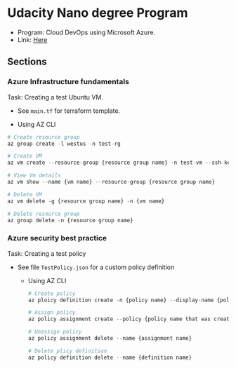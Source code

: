 # Udacity Nano degree Program

- Program: Cloud DevOps using Microsoft Azure.
- Link: [Here](https://www.udacity.com/course/cloud-devops-using-microsoft-azure-nanodegree--nd082)

## Sections

### Azure Infrastructure fundamentals

Task: Creating a test Ubuntu VM.

- See `main.tf` for terraform template.

- Using AZ CLI

```python
# Create resource group
az group create -l westus -n test-rg

# Create VM
az vm create --resource-group {resource group name} -n test-vm --ssh-key-values "~/.ssh/azure_rsa.pub" --admin-username adminuser --image UbuntuLTS --output json --verbose

# View Vm details
az vm show --name {vm name} --resource-group {resource group name}

# Delete VM
az vm delete -g {resource group name} -n {vm name}

# Delete resource group
az group delete -n {resource group name}
```

### Azure security best practice

Task: Creating a test policy

- See file `TestPolicy.json` for a custom policy definition

  - Using AZ CLI

    ```python
    # Create policy
    az ploicy definition create -n {policy name} --display-name {policy display name} --rules {policy json file}

    # Assign policy
    az policy assignment create --policy {policy name that was created}

    # Unassign policy
    az policy assignment delete --name {assignment name}

    # Delete plicy definition
    az policy definition delete --name {definition name}
    ```
